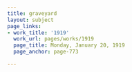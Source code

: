 ```yaml
---
title: graveyard
layout: subject
page_links:
- work_title: '1919'
  work_url: pages/works/1919
  page_title: Monday, January 20, 1919
  page_anchor: page-773

---
```

